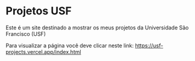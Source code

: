 # Projetos USF

Este é um site destinado a mostrar os meus projetos da Universidade São Francisco (USF)

Para visualizar a página você deve clicar neste link: https://usf-projects.vercel.app/index.html
